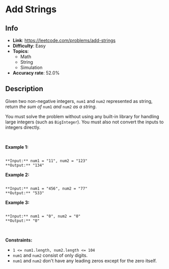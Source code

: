 # Add Strings

## Info  
- **Link**: https://leetcode.com/problems/add-strings
- **Difficulty**: Easy  
- **Topics**:   
    - Math
    - String
    - Simulation
- **Accuracy rate**: 52.0%  

## Description  
    
Given two non-negative integers, `num1` and `num2` represented as string, return *the sum of* `num1` *and* `num2` *as a string*.


You must solve the problem without using any built-in library for handling large integers (such as `BigInteger`). You must also not convert the inputs to integers directly.


 


**Example 1:**



```

**Input:** num1 = "11", num2 = "123"
**Output:** "134"

```

**Example 2:**



```

**Input:** num1 = "456", num2 = "77"
**Output:** "533"

```

**Example 3:**



```

**Input:** num1 = "0", num2 = "0"
**Output:** "0"

```

 


**Constraints:**


* `1 <= num1.length, num2.length <= 104`
* `num1` and `num2` consist of only digits.
* `num1` and `num2` don't have any leading zeros except for the zero itself.


  
    